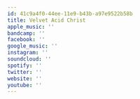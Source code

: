 ```yaml
---
id: 41c9a4f0-44ee-11e9-b43b-a97e9522b58b
title: Velvet Acid Christ
apple_music: ''
bandcamp: ''
facebook: ''
google_music: ''
instagram: ''
soundcloud: ''
spotify: ''
twitter: ''
website: ''
youtube: ''
---
```

